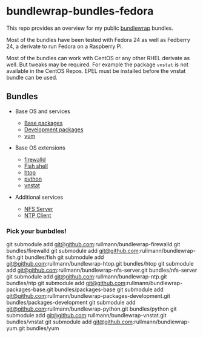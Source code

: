 # bundlewrap-bundles-fedora

This repo provides an overview for my public [bundlewrap](http://bundlewrap.org/) bundles.

Most of the bundles have been tested with Fedora 24 as well as Fedberry 24, a derivate to run Fedora on a Raspberry Pi.

Most of the bundles can work with CentOS or any other RHEL derivate as well.
But tweaks may be required. For example the package `vnstat` is not available in the CentOS Repos. EPEL must be installed before the vnstat bundle can be used.

## Bundles

* Base OS and services
  * [Base packages](https://github.com/rullmann/bundlewrap-packages-base)
  * [Development packages](https://github.com/rullmann/bundlewrap-packages-development)
  * [yum](https://github.com/rullmann/bundlewrap-yum)

* Base OS extensions
  * [firewalld](https://github.com/rullmann/bundlewrap-firewalld)
  * [Fish shell](https://github.com/rullmann/bundlewrap-fish)
  * [htop](https://github.com/rullmann/bundlewrap-htop)
  * [python](https://github.com/rullmann/bundlewrap-python)
  * [vnstat](https://github.com/rullmann/bundlewrap-vnstat)

* Additional services
  * [NFS Server](https://github.com/rullmann/bundlewrap-nfs-server)
  * [NTP Client](https://github.com/rullmann/bundlewrap-ntp)

### Pick your bunbdles!

  git submodule add git@github.com:rullmann/bundlewrap-firewalld.git bundles/firewalld
  git submodule add git@github.com:rullmann/bundlewrap-fish.git bundles/fish
  git submodule add git@github.com:rullmann/bundlewrap-htop.git bundles/htop
  git submodule add git@github.com:rullmann/bundlewrap-nfs-server.git bundles/nfs-server
  git submodule add git@github.com:rullmann/bundlewrap-ntp.git bundles/ntp
  git submodule add git@github.com:rullmann/bundlewrap-packages-base.git bundles/packages-base
  git submodule add git@github.com:rullmann/bundlewrap-packages-development.git bundles/packages-development
  git submodule add git@github.com:rullmann/bundlewrap-python.git bundles/python
  git submodule add git@github.com:rullmann/bundlewrap-vnstat.git bundles/vnstat
  git submodule add git@github.com:rullmann/bundlewrap-yum.git bundles/yum
